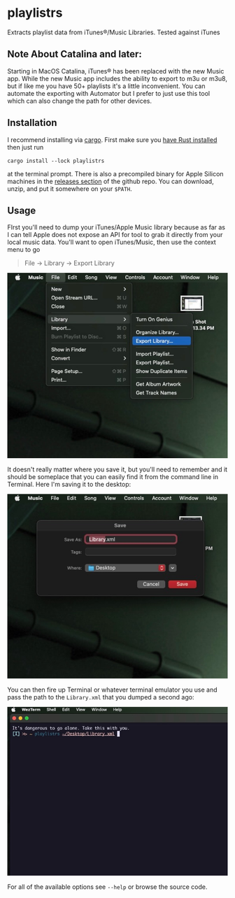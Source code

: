 # playlistrs
Extracts playlist data from iTunes®/Music Libraries. Tested against iTunes

## Note About Catalina and later:

Starting in MacOS Catalina, iTunes® has been replaced with the new Music app. While the new Music app includes the ability to export to m3u or m3u8, but if like me you have 50+ playlists it's a little inconvenient. You can automate the exporting with Automator but I prefer to just use this tool which can also change the path for other devices.

## Installation
I recommend installing via [cargo](https://doc.rust-lang.org/cargo/). First make sure you [have Rust
installed](https://www.rust-lang.org/tools/install) then just run 

```
cargo install --lock playlistrs
```

at the terminal prompt. There is also a precompiled binary for Apple Silicon machines in the [releases section](https://github.com/jasmith79/playlistrs/releases) of the
github repo. You can download, unzip, and put it somewhere on your `$PATH`.

## Usage
FIrst you'll need to dump your iTunes/Apple Music library because as far as I can tell Apple does not expose an API for
tool to grab it directly from your local music data. You'll want to open iTunes/Music, then use the context menu to go 

> File -> Library -> Export Library

![Context menu image, shows using the File option to export Library.xml](https://github.com/jasmith79/playlistrs/blob/main/resources/Image%202-11-24%20at%202.58%20PM.jpeg?raw=true)

It doesn't really matter where you save it, but you'll need to remember and it should be someplace that you can easily
find it from the command line in Terminal. Here I'm saving it to the desktop:

![File dialog image, shows saving Library.xml to the MacOS Desktop](https://github.com/jasmith79/playlistrs/blob/main/resources/Image%202-11-24%20at%202.59%20PM.jpeg?raw=true)

You can then fire up Terminal or whatever terminal emulator you use and pass the path to the `Library.xml` that you
dumped a second ago:

![Terminal emulator image, shows invoking playlistrs with the path to the Library.xml](https://github.com/jasmith79/playlistrs/blob/main/resources/Image%202-11-24%20at%203.19%20PM.jpeg?raw=true)

For all of the available options see `--help` or browse the source code.
